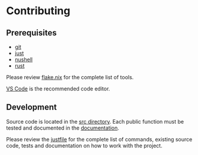 # Contributing

## Prerequisites

- [git](https://git-scm.com/)
- [just](https://github.com/casey/just)
- [nushell](https://www.nushell.sh/)
- [rust](https://www.rust-lang.org/)

Please review [flake.nix](./flake.nix) for the complete list of tools.

[VS Code](https://code.visualstudio.com/) is the recommended code editor.

## Development

Source code is located in the [src directory](./src). Each public function must
be tested and documented in the [documentation](./docs).

Please review the [justfile](./justfile) for the complete list of commands,
existing source code, tests and documentation on how to work with the project.
